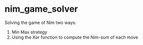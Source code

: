 # nim_game_solver
Solving the game of Nim two ways:
1. Min Max strategy
2. Using the Xor function to compute the Nim-sum of each move
